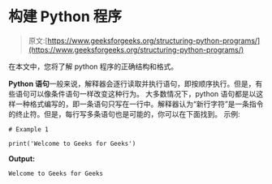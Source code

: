 # 构建 Python 程序

> 原文:[https://www.geeksforgeeks.org/structuring-python-programs/](https://www.geeksforgeeks.org/structuring-python-programs/)

在本文中，您将了解 python 程序的正确结构和格式。

**Python 语句**一般来说，解释器会逐行读取并执行语句，即按顺序执行。但是，有些语句可以像条件语句一样改变这种行为。
大多数情况下，python 语句都是以这样一种格式编写的，即一条语句只写在一行中。解释器认为“新行字符”是一条指令的终止符。但是，每行写多条语句也是可能的，你可以在下面找到。
示例:

```
# Example 1

print('Welcome to Geeks for Geeks') 
```

**Output:**

```
Welcome to Geeks for Geeks

```